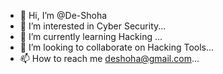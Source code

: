 - 👋 Hi, I’m @De-Shoha
- 👀 I’m interested in Cyber Security...
- 🌱 I’m currently learning Hacking ...
- 💞️ I’m looking to collaborate on Hacking Tools...
- 📫 How to reach me deshoha@gmail.com...

<!---
De-Shoha/De-Shoha is a ✨ special ✨ repository because its `README.md` (this file) appears on your GitHub profile.
You can click the Preview link to take a look at your changes.
--->
